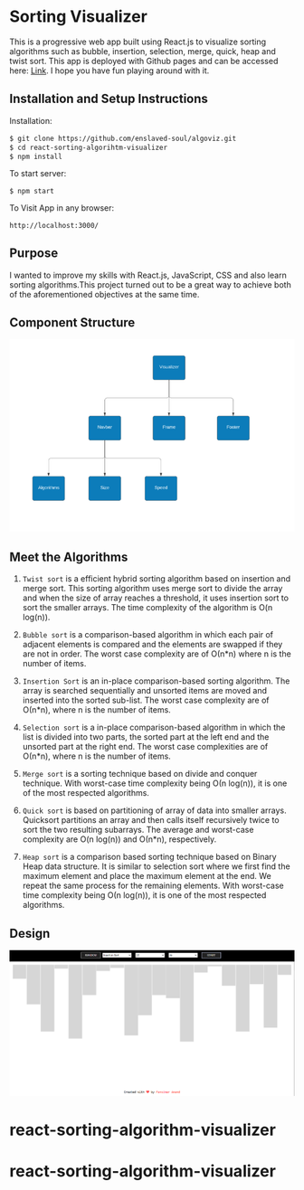 # Sorting Visualizer


This is a progressive web app built using React.js to visualize sorting algorithms such as bubble, insertion, selection, merge, quick, heap and twist sort. This app is deployed with Github pages and can be accessed here: [Link](). I hope you have fun playing around with it.

## Installation and Setup Instructions

Installation:
```
$ git clone https://github.com/enslaved-soul/algoviz.git
$ cd react-sorting-algorihtm-visualizer
$ npm install
```
To start server:
```
$ npm start
```
To Visit App in any browser:
```
http://localhost:3000/
```

## Purpose

I wanted to improve my skills with React.js, JavaScript, CSS and also learn sorting algorithms.This project turned out to be a great way to achieve both of the aforementioned objectives at the same time. 
## Component Structure

![component](https://github.com/enslaved-soul/algoviz/blob/main/public/component.PNG)

## Meet the Algorithms

1. `Twist sort` is a efficient hybrid sorting algorithm based on insertion and merge sort. This sorting algorithm uses merge sort to divide the array and when the size of array reaches a threshold, it uses insertion sort to sort the smaller arrays. The time complexity of the algorithm is O(n log(n)).

2. `Bubble sort` is a comparison-based algorithm in which each pair of adjacent elements is compared and the elements are swapped if they are not in order. The worst case complexity are of Ο(n*n) where n is the number of items.

3. `Insertion Sort` is an in-place comparison-based sorting algorithm. The array is searched sequentially and unsorted items are moved and inserted into the sorted sub-list. The worst case complexity are of Ο(n*n), where n is the number of items.

4. `Selection sort` is a in-place comparison-based algorithm in which the list is divided into two parts, the sorted part at the left end and the unsorted part at the right end. The worst case complexities are of Ο(n*n), where n is the number of items.

5. `Merge sort` is a sorting technique based on divide and conquer technique. With worst-case time complexity being Ο(n log(n)), it is one of the most respected algorithms.

6. `Quick sort` is based on partitioning of array of data into smaller arrays. Quicksort partitions an array and then calls itself recursively twice to sort the two resulting subarrays. The average and worst-case complexity are O(n log(n)) and Ο(n*n), respectively.

7. `Heap sort` is a comparison based sorting technique based on Binary Heap data structure. It is similar to selection sort where we first find the maximum element and place the maximum element at the end. We repeat the same process for the remaining elements. With worst-case time complexity being Ο(n log(n)), it is one of the most respected algorithms.

## Design

![home](https://github.com/enslaved-soul/algoviz/blob/main/public/home.PNG)

# react-sorting-algorithm-visualizer
# react-sorting-algorithm-visualizer
